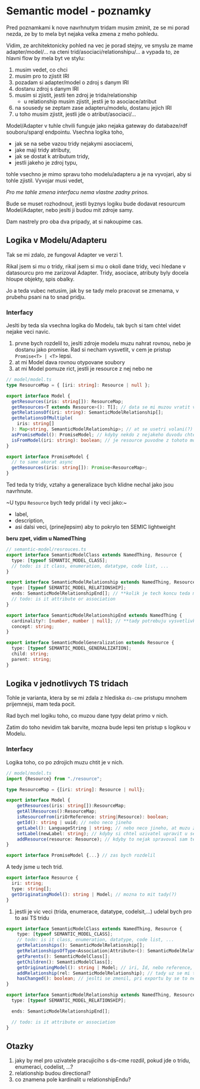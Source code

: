 # Semantic model - poznamky

Pred poznamkami k nove navrhnutym tridam musim zminit, ze se mi porad nezda, ze by to mela byt nejaka velka zmena z meho pohledu.

Vidim, ze architektonicky pohled na vec je porad stejny, ve smyslu ze mame adapter/model/... na cteni trid/asociaci/relationshipu/... a vypada to, ze hlavni flow by mela byt ve stylu:

1. musim vedet, co chci
2. musim pro to zjistit IRI
3. pozadam si adapter/model o zdroj s danym IRI
4. dostanu zdroj s danym IRI
5. musim si zjistit, jestli ten zdroj je trida/relationship
   - u relationship musim zjistit, jestli je to asociace/atribut
6. na sousedy se zeptam zase adapteru/modelu, dostanu jejich IRI
7. u toho musim zjistit, jestli jde o atribut/asociaci/...

Model/Adapter v tuhle chvili funguje jako nejaka gateway do databaze/rdf souboru/sparql endpointu. Vsechna logika toho,

- jak se na sebe vazou tridy nejakymi asociacemi,
- jake maji tridy atributy,
- jak se dostat k atributum tridy,
- jestli jakeho je zdroj typu,

tohle vsechno je mimo spravu toho modelu/adapteru a je na vyvojari, aby si tohle zjistil. Vyvojar musi vedet,

_Pro me tahle zmena interfacu nema vlastne zadny prinos._

Bude se muset rozhodnout, jestli byznys logiku bude dodavat resourcum Model/Adapter, nebo jeslti ji budou mit zdroje samy.

Dam nastrely pro oba dva pripady, at si nakoupime cas.

## Logika v Modelu/Adapteru

Tak se mi zdalo, ze fungoval Adapter ve verzi 1.

Rikal jsem si mu o tridy, rikal jsem si mu o okoli dane tridy, veci hledane v datasourcu pro me zarizoval Adapter. Tridy, asociace, atributy byly docela hloupe objekty, spis obalky.

Jo a teda vubec netusim, jak by se tady melo pracovat se zmenama, v prubehu psani na to snad pridju.

### Interfacy

Jeslti by teda sla vsechna logika do Modelu, tak bych si tam chtel videt nejake veci navic.

1. prvne bych rozdelil to, jeslti zdroje modelu muzu nahrat rovnou, nebo je dostanu jako promise. Rad si necham vysvetlit, v cem je pristup `Promise<T> | <T>` lepsi.
2. at mi Model dava rovnou otypovane soubory
3. at mi Model pomuze rict, jestli je resource z nej nebo ne

```ts
// model/model.ts
type ResourceMap = { [iri: string]: Resource | null };

export interface Model {
  getResources(iris: string[]): ResourceMap;
  getResources<T extends Resource>(): T[]; // data se mi muzou vratit vsechna, tak mi dej rovnou treba vsechny tridy, at si je nemusim pretypovavat
  getRelationsOf(iri: string): SemanticModelRelationship[];
  getRelationsOfMultiple(
    iris: string[]
  ): Map<string, SemanticModelRelationship>; // at se usetri volani(?)
  asPromiseModel(): PromiseModel; // kdyby nekdo z nejakeho duvodu chtel pracovat s tim Promise<T>|<T>, tak at ma tu sanci
  isFromModel(iri: string): boolean; // je resource puvodne z tohoto modelu?
}

export interface PromiseModel {
  // to same akorat async
  getResources(iris: string[]): Promise<ResourceMap>;
}
```

Ted teda ty tridy, vztahy a generalizace bych klidne nechal jako jsou navrhnute.

~U typu `Resource` bych tedy pridal i ty veci jako:~

- label,
- description,
- asi dalsi veci, (prinejlepsim) aby to pokrylo ten SEMIC lightweight

**beru zpet, vidim u NamedThing**

```ts
// semantic-model/resrouces.ts
export interface SemanticModelClass extends NamedThing, Resource {
  type: [typeof SEMANTIC_MODEL_CLASS];
  // todo: is it class, enumeration, datatype, code list, ...
}

export interface SemanticModelRelationship extends NamedThing, Resource {
  type: [typeof SEMANTIC_MODEL_RELATIONSHIP];
  ends: SemanticModelRelationshipEnd[]; // **kolik je tech koncu teda moznejch?**
  // todo: is it attribute or association
}

export interface SemanticModelRelationshipEnd extends NamedThing {
  cardinality?: [number, number | null]; // **tady potrebuju vysvetlivku**
  concept: string;
}

export interface SemanticModelGeneralization extends Resource {
  type: [typeof SEMANTIC_MODEL_GENERALIZATION];
  child: string;
  parent: string;
}
```

## Logika v jednotlivych TS tridach

Tohle je varianta, ktera by se mi zdala z hlediska `ds-cme` pristupu mnohem prijemnejsi, mam teda pocit.

Rad bych mel logiku toho, co muzou dane typy delat primo v nich.

Zatim do toho nevidim tak barvite, mozna bude lepsi ten pristup s logikou v Modelu.

### Interfacy

Logika toho, co po zdrojich muzu chtit je v nich.

```ts
// model/model.ts
import {Resource} from "./resource";

type ResourceMap = {[iri: string]: Resource | null};

export interface Model {
    getResources(iris: string[]):ResourceMap;
    getAllResources():ResourceMap;
    isResourceFrom(iriOrReference: string|Resource): boolean;
    getId(): string | uuid; // nebo neco jineho
    getLabel(): LanguageString | string; // nebo neco jineho, at muzu zobrazit
    setLabel(newLabel: string); // kdyby si chtel uzivatel upravit u sebe ve zobrazeni?
    addResource(resource: Resource); // kdyby to nejak spravoval sam ten model.
}

export interface PromiseModel {...} // zas bych rozdelil
```

A tedy jsme u tech trid.

```ts
export interface Resource {
  iri: string;
  type: string[];
  getOriginatingModel(): string | Model; // mozna to mit tady(?)
}
```

1. jestli je vic veci (trida, enumerace, datatype, codelsit,...) udelal bych pro to asi TS tridu

```ts
export interface SemanticModelClass extends NamedThing, Resource {
    type: [typeof SEMANTIC_MODEL_CLASS];
    // todo: is it class, enumeration, datatype, code list, ...
    getRelationships(): SemanticModelRelationship[];
    getRelationshipsOfType<Association|Attribute>(): SemanticModelRelationship[];
    getParents(): SemanticModelClass[];
    getChildren(): SemanticModelClass[];
    getOriginatingModel(): string | Model; // iri, Id, nebo reference, je mi to jedno. Mozna bych to dal rovnou k Resourcu
    addRelationship(rel: SemanticModelRelationship); // tady uz se mi to prestava libit, nevim, jak to hezky udelat s upravami tady
    hasChanged(): boolean; // jeslti se zmenil, pri exportu by se to nejak zpracovalo
}
```

```ts
export interface SemanticModelRelationship extends NamedThing, Resource {
  type: [typeof SEMANTIC_MODEL_RELATIONSHIP];

  ends: SemanticModelRelationshipEnd[];

  // todo: is it attribute or association
}
```

## Otazky

1. jaky by mel pro uzivatele pracujiciho s ds-cme rozdil, pokud jde o tridu, enumeraci, codelist, ...?
2. relationship budou directional?
3. co znamena pole kardinalit u relationshipEndu?
